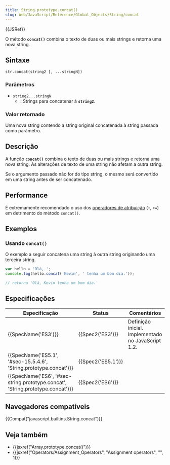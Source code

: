 ```yaml
---
title: String.prototype.concat()
slug: Web/JavaScript/Reference/Global_Objects/String/concat
---
```

{{JSRef}}

O método **`concat()`** combina o texto de duas ou mais strings e retorna uma nova string.

## Sintaxe

```
str.concat(string2 [, ...stringN])
```

### Parâmetros

- `string2...stringN`
  - : Strings para concatenar à **`string2`**.

### Valor retornado

Uma nova string contendo a string original concatenada à string passada como parâmetro.

## Descrição

A função **`concat()`** combina o texto de duas ou mais strings e retorna uma nova string. As alterações de texto de uma string não afetam a outra string.

Se o argumento passado não for do tipo string, o mesmo será convertido em uma string antes de ser concatenado.

## Performance

É extremamente recomendado o uso dos [operadores de atribuição](/pt-BR/docs/Web/JavaScript/Guide/Expressions_and_Operators) (`+`, `+=`) em detrimento do método `concat()`.

## Exemplos

### Usando `concat()`

O exemplo a seguir concatena uma string à outra string originando uma terceira string.

```js
var hello = 'Olá, ';
console.log(hello.concat('Kevin', ' tenha um bom dia.'));

// retorna 'Olá, Kevin tenha um bom dia.'
```

## Especificações

| Especificação                                                                                            | Status                   | Comentários                                        |
| -------------------------------------------------------------------------------------------------------- | ------------------------ | -------------------------------------------------- |
| {{SpecName('ES3')}}                                                                                 | {{Spec2('ES3')}}     | Definição inicial. Implementado no JavaScript 1.2. |
| {{SpecName('ES5.1', '#sec-15.5.4.6', 'String.prototype.concat')}}                 | {{Spec2('ES5.1')}} |                                                    |
| {{SpecName('ES6', '#sec-string.prototype.concat', 'String.prototype.concat')}} | {{Spec2('ES6')}}     |                                                    |

## Navegadores compatíveis

{{Compat("javascript.builtins.String.concat")}}

## Veja também

- {{jsxref("Array.prototype.concat()")}}
- {{jsxref("Operators/Assignment_Operators", "Assignment operators", "", 1)}}
